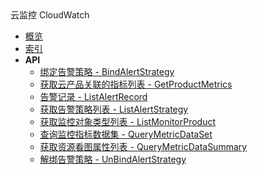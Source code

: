 <div class="sidebar_title icon__cloudwatch">云监控 CloudWatch</div>


- [概览](api/cloudwatch-api/README.md)
- [索引](api/cloudwatch-api/index.md)
- **API**
    - [绑定告警策略 - BindAlertStrategy](api/cloudwatch-api/bind_alert_strategy)
    - [获取云产品关联的指标列表 - GetProductMetrics](api/cloudwatch-api/get_product_metrics)
    - [告警记录 - ListAlertRecord](api/cloudwatch-api/list_alert_record)
    - [获取告警策略列表 - ListAlertStrategy](api/cloudwatch-api/list_alert_strategy)
    - [获取监控对象类型列表 - ListMonitorProduct](api/cloudwatch-api/list_monitor_product)
    - [查询监控指标数据集 - QueryMetricDataSet](api/cloudwatch-api/query_metric_data_set)
    - [获取资源看图属性列表 - QueryMetricDataSummary](api/cloudwatch-api/query_metric_data_summary)
    - [解绑告警策略 - UnBindAlertStrategy](api/cloudwatch-api/un_bind_alert_strategy)
